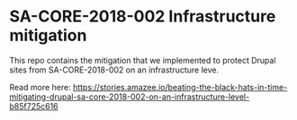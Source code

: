 # SA-CORE-2018-002 Infrastructure mitigation

This repo contains the mitigation that we implemented to protect Drupal sites from SA-CORE-2018-002 on an infrastructure leve.

Read more here: https://stories.amazee.io/beating-the-black-hats-in-time-mitigating-drupal-sa-core-2018-002-on-an-infrastructure-level-b85f725c616
